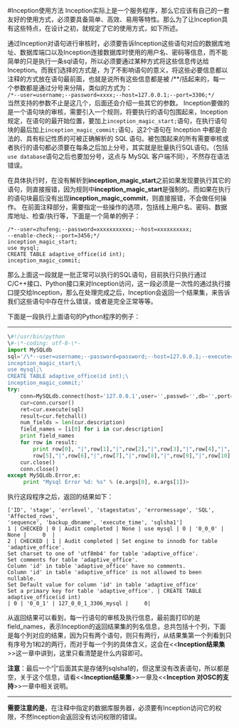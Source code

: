 #Inception使用方法
Inception实际上是一个服务程序，那么它应该有自己的一套友好的使用方式，必须要具备简单、高效、易用等特性。那么为了让Inception具有这些特点，在设计之初，就规定了它的使用方式，如下所述。

通过Inception对语句进行审核时，必须要告诉Inception这些语句对应的数据库地址、数据库端口以及Inception连接数据库时使用的用户名、密码等信息，而不能简单的只是执行一条sql语句，所以必须要通过某种方式将这些信息传达给Inception。而我们选择的方式是，为了不影响语句的意义，将这些必要信息都以注释的方式放在语句最前面，也就是说所有这些信息都是被
/\*\*/括起来的，每一个参数都是通过分号来分隔，类似的方式为：  
`/*--user=username;--password=xxxx;--host=127.0.0.1;--port=3306;*/`  
当然支持的参数不止是这几个，后面还会介绍一些其它的参数。
Inception要做的是一个语句块的审核，需要引入一个规则，将要执行的语句包围起来，Inception规定，在语句的最开始位置，要加上`inception_magic_start;`语句，在执行语句块的最后加上`inception_magic_commit;`语句，这2个语句在 Inception 中都是合法的、具有标记性质的可被正确解析的 SQL 语句。被包围起来的所有需要审核或者执行的语句都必须要在每条之后加上分号，其实就是批量执行SQL语句。（包括 `use database`语句之后也要加分号，这点与 MySQL 客户端不同），不然存在语法错误。

在具体执行时，在没有解析到**inception_magic_start**之前如果发现要执行其它的语句，则直接报错，因为规则中**inception_magic_start**是强制的。而如果在执行的语句块最后没有出现**inception_magic_commit**，则直接报错，不会做任何操作。
在前面注释部分，需要指定一些操作的选项，包括线上用户名、密码、数据库地址、检查/执行等，下面是一个简单的例子：  
````
/*--user=zhufeng;--password=xxxxxxxxxxx;--host=xxxxxxxxxx;
--enable-check;--port=3456;*/  
inception_magic_start;  
use mysql;  
CREATE TABLE adaptive_office(id int);  
inception_magic_commit;
````
那么上面这一段就是一批正常可以执行的SQL语句，目前执行只执行通过C/C++接口、Python接口来对Inception访问，这一段必须是一次性的通过执行接口提交给Inception，那么在处理完成之后，Inception会返回一个结果集，来告诉我们这些语句中存在什么错误，或者是完全正常等等。  

下面是一段执行上面语句的Python程序的例子：

-----------------
````python
\#!/usr/bin/python
\#-\*-coding: utf-8-\*-
import MySQLdb
sql='/\*--user=username;--password=password;--host=127.0.0.1;--execute=1;--port=3306;*/\
inception_magic_start;\
use mysql;\
CREATE TABLE adaptive_office(id int);\
inception_magic_commit;'
try:
    conn=MySQLdb.connect(host='127.0.0.1',user='',passwd='',db='',port=9998)
    cur=conn.cursor()
    ret=cur.execute(sql)
    result=cur.fetchall()
    num_fields = len(cur.description) 
    field_names = [i[0] for i in cur.description]
    print field_names
    for row in result:
        print row[0], "|",row[1],"|",row[2],"|",row[3],"|",row[4],"|",
		row[5],"|",row[6],"|",row[7],"|",row[8],"|",row[9],"|",row[10]
    cur.close()
    conn.close()
except MySQLdb.Error,e:
     print "Mysql Error %d: %s" % (e.args[0], e.args[1])>
````

执行这段程序之后，返回的结果如下：  
````
['ID', 'stage', 'errlevel', 'stagestatus', 'errormessage', 'SQL', 'Affected_rows', 
'sequence', 'backup_dbname', 'execute_time', 'sqlsha1']  
1 | CHECKED | 0 | Audit completed | None | use mysql | 0 | '0_0_0' | None |     0  |
2 | CHECKED | 1 | Audit completed | Set engine to innodb for table 'adaptive_office'.  
Set charset to one of 'utf8mb4' for table 'adaptive_office'.  
Set comments for table 'adaptive_office'.  
Column 'id' in table 'adaptive_office' have no comments.  
Column 'id' in table 'adaptive_office' is not allowed to been nullable.  
Set Default value for column 'id' in table 'adaptive_office'  
Set a primary key for table 'adaptive_office'. | CREATE TABLE adaptive_office(id int) 
| 0 | '0_0_1' | 127_0_0_1_3306_mysql |     0|
````

从返回结果可以看到，每一行语句的审核及执行信息，最前面打印的是field_names，表示Inception的返回结果集的列名信息，总共包括十个列，下面是每个列对应的结果，因为只有两个语句，则只有两行，从结果集第一个列看到只有序号为1和2的两行，而对于每一个列的具体含义，这会在<<**Inception结果集**>>这一章中讲到，这里只看清楚是什么内容即可。

**注意**：最后一个“|”后面其实是存储列sqlsha1的，但这里没有改表语句，所以都是空，关于这个信息，请看<<**Inception结果集**>>一章及<<**Inception 对OSC的支持**>>一章中相关说明。


-------------

**需要注意的是**，在注释中指定的数据库服务器，必须要有Inception访问它的权限，不然Inception会返回没有访问权限的错误。

